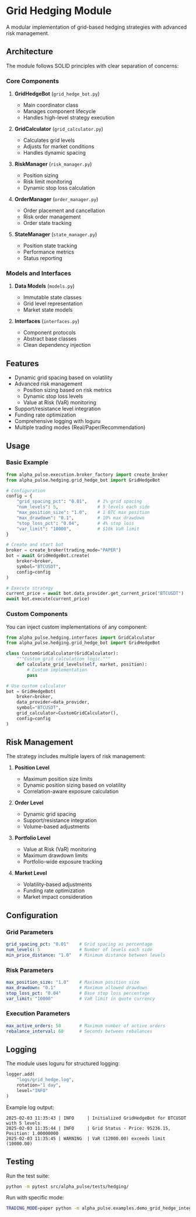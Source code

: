 # Grid Hedging Module

A modular implementation of grid-based hedging strategies with advanced risk management.

## Architecture

The module follows SOLID principles with clear separation of concerns:

### Core Components

1. **GridHedgeBot** (`grid_hedge_bot.py`)
   - Main coordinator class
   - Manages component lifecycle
   - Handles high-level strategy execution

2. **GridCalculator** (`grid_calculator.py`)
   - Calculates grid levels
   - Adjusts for market conditions
   - Handles dynamic spacing

3. **RiskManager** (`risk_manager.py`)
   - Position sizing
   - Risk limit monitoring
   - Dynamic stop loss calculation

4. **OrderManager** (`order_manager.py`)
   - Order placement and cancellation
   - Risk order management
   - Order state tracking

5. **StateManager** (`state_manager.py`)
   - Position state tracking
   - Performance metrics
   - Status reporting

### Models and Interfaces

1. **Data Models** (`models.py`)
   - Immutable state classes
   - Grid level representation
   - Market state models

2. **Interfaces** (`interfaces.py`)
   - Component protocols
   - Abstract base classes
   - Clean dependency injection

## Features

- Dynamic grid spacing based on volatility
- Advanced risk management
  * Position sizing based on risk metrics
  * Dynamic stop loss levels
  * Value at Risk (VaR) monitoring
- Support/resistance level integration
- Funding rate optimization
- Comprehensive logging with loguru
- Multiple trading modes (Real/Paper/Recommendation)

## Usage

### Basic Example

```python
from alpha_pulse.execution.broker_factory import create_broker
from alpha_pulse.hedging.grid_hedge_bot import GridHedgeBot

# Configuration
config = {
    "grid_spacing_pct": "0.01",    # 1% grid spacing
    "num_levels": 5,               # 5 levels each side
    "max_position_size": "1.0",    # 1 BTC max position
    "max_drawdown": "0.1",         # 10% max drawdown
    "stop_loss_pct": "0.04",       # 4% stop loss
    "var_limit": "10000",          # $10k VaR limit
}

# Create and start bot
broker = create_broker(trading_mode="PAPER")
bot = await GridHedgeBot.create(
    broker=broker,
    symbol="BTCUSDT",
    config=config
)

# Execute strategy
current_price = await bot.data_provider.get_current_price("BTCUSDT")
await bot.execute(current_price)
```

### Custom Components

You can inject custom implementations of any component:

```python
from alpha_pulse.hedging.interfaces import GridCalculator
from alpha_pulse.hedging.grid_hedge_bot import GridHedgeBot

class CustomGridCalculator(GridCalculator):
    """Custom grid calculation logic."""
    def calculate_grid_levels(self, market, position):
        # Custom implementation
        pass

# Use custom calculator
bot = GridHedgeBot(
    broker=broker,
    data_provider=data_provider,
    symbol="BTCUSDT",
    grid_calculator=CustomGridCalculator(),
    config=config
)
```

## Risk Management

The strategy includes multiple layers of risk management:

1. **Position Level**
   - Maximum position size limits
   - Dynamic position sizing based on volatility
   - Correlation-aware exposure calculation

2. **Order Level**
   - Dynamic grid spacing
   - Support/resistance integration
   - Volume-based adjustments

3. **Portfolio Level**
   - Value at Risk (VaR) monitoring
   - Maximum drawdown limits
   - Portfolio-wide exposure tracking

4. **Market Level**
   - Volatility-based adjustments
   - Funding rate optimization
   - Market impact consideration

## Configuration

### Grid Parameters

```yaml
grid_spacing_pct: "0.01"    # Grid spacing as percentage
num_levels: 5               # Number of levels each side
min_price_distance: "1.0"   # Minimum distance between levels
```

### Risk Parameters

```yaml
max_position_size: "1.0"    # Maximum position size
max_drawdown: "0.1"         # Maximum allowed drawdown
stop_loss_pct: "0.04"       # Base stop loss percentage
var_limit: "10000"          # VaR limit in quote currency
```

### Execution Parameters

```yaml
max_active_orders: 50       # Maximum number of active orders
rebalance_interval: 60      # Seconds between rebalances
```

## Logging

The module uses loguru for structured logging:

```python
logger.add(
    "logs/grid_hedge.log",
    rotation="1 day",
    level="INFO"
)
```

Example log output:
```
2025-02-03 11:35:43 | INFO     | Initialized GridHedgeBot for BTCUSDT with 5 levels
2025-02-03 11:35:44 | INFO     | Grid Status - Price: 95236.15, Position: 1.00000000
2025-02-03 11:35:45 | WARNING  | VaR (12000.00) exceeds limit (10000.00)
```

## Testing

Run the test suite:
```bash
python -m pytest src/alpha_pulse/tests/hedging/
```

Run with specific mode:
```bash
TRADING_MODE=paper python -m alpha_pulse.examples.demo_grid_hedge_integration